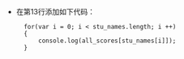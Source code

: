 - 在第13行添加如下代码：

        for(var i = 0; i < stu_names.length; i ++)
        {
            console.log(all_scores[stu_names[i]]);
        }